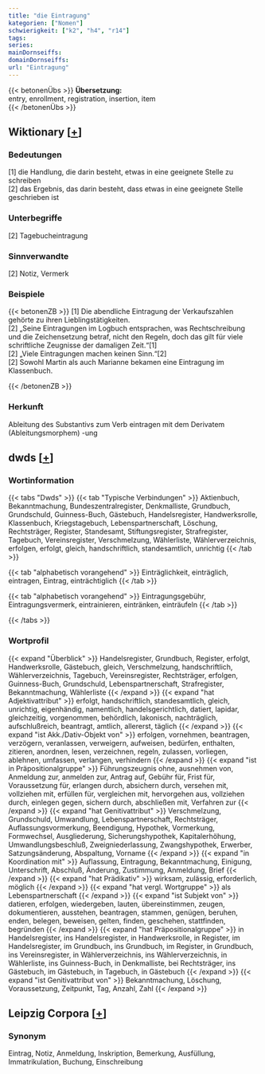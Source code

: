 ```yaml
---
title: "die Eintragung"
kategorien: ["Nomen"]
schwierigkeit: ["k2", "h4", "r14"]
tags:
series:
mainDornseiffs:
domainDornseiffs:
url: "Eintragung"
---
```


{{< betonenÜbs >}}
**Übersetzung:**  
entry, enrollment, registration, insertion, item  
{{< /betonenÜbs >}}

## Wiktionary [[+](https://de.wiktionary.org/wiki/Eintragung)]

### Bedeutungen
[1] die Handlung, die darin besteht, etwas in eine geeignete Stelle zu schreiben  
[2] das Ergebnis, das darin besteht, dass etwas in eine geeignete Stelle geschrieben ist  

### Unterbegriffe
[2] Tagebucheintragung  

### Sinnverwandte
[2] Notiz, Vermerk  

### Beispiele
{{< betonenZB >}}
[1] Die abendliche Eintragung der Verkaufszahlen gehörte zu ihren Lieblingstätigkeiten.  
[2] „Seine Eintragungen im Logbuch entsprachen, was Rechtschreibung und die Zeichensetzung betraf, nicht den Regeln, doch das gilt für viele schriftliche Zeugnisse der damaligen Zeit.“[1]  
[2] „Viele Eintragungen machen keinen Sinn.“[2]  
[2] Sowohl Martin als auch Marianne bekamen eine Eintragung im Klassenbuch.  

{{< /betonenZB >}}
### Herkunft
Ableitung des Substantivs zum Verb eintragen mit dem Derivatem (Ableitungsmorphem) -ung  



## dwds [[+](https://www.dwds.de/wb/Eintragung)]

### Wortinformation
{{< tabs "Dwds" >}}
{{< tab "Typische Verbindungen" >}}
Aktienbuch, Bekanntmachung, Bundeszentralregister, Denkmalliste, Grundbuch, Grundschuld, Guinness-Buch, Gästebuch, Handelsregister, Handwerksrolle, Klassenbuch, Kriegstagebuch, Lebenspartnerschaft, Löschung, Rechtsträger, Register, Standesamt, Stiftungsregister, Strafregister, Tagebuch, Vereinsregister, Verschmelzung, Wählerliste, Wählerverzeichnis, erfolgen, erfolgt, gleich, handschriftlich, standesamtlich, unrichtig
{{< /tab >}}

{{< tab "alphabetisch vorangehend" >}}
Einträglichkeit, einträglich, eintragen, Eintrag, einträchtiglich
{{< /tab >}}

{{< tab "alphabetisch vorangehend" >}}
Eintragungsgebühr, Eintragungsvermerk, eintrainieren, eintränken, einträufeln
{{< /tab >}}

{{< /tabs >}}

### Wortprofil
{{< expand "Überblick" >}} Handelsregister, Grundbuch, Register, erfolgt, Handwerksrolle, Gästebuch, gleich, Verschmelzung, handschriftlich, Wählerverzeichnis, Tagebuch, Vereinsregister, Rechtsträger, erfolgen, Guinness-Buch, Grundschuld, Lebenspartnerschaft, Strafregister, Bekanntmachung, Wählerliste {{< /expand >}}
{{< expand "hat Adjektivattribut" >}} erfolgt, handschriftlich, standesamtlich, gleich, unrichtig, eigenhändig, namentlich, handelsgerichtlich, datiert, lapidar, gleichzeitig, vorgenommen, behördlich, lakonisch, nachträglich, aufschlußreich, beantragt, amtlich, allererst, täglich {{< /expand >}}
{{< expand "ist Akk./Dativ-Objekt von" >}} erfolgen, vornehmen, beantragen, verzögern, veranlassen, verweigern, aufweisen, bedürfen, enthalten, zitieren, anordnen, lesen, verzeichnen, regeln, zulassen, vorliegen, ablehnen, umfassen, verlangen, verhindern {{< /expand >}}
{{< expand "ist in Präpositionalgruppe" >}} Führungszeugnis ohne, ausnehmen von, Anmeldung zur, anmelden zur, Antrag auf, Gebühr für, Frist für, Voraussetzung für, erlangen durch, absichern durch, versehen mit, vollziehen mit, erfüllen für, vergleichen mit, hervorgehen aus, vollziehen durch, einlegen gegen, sichern durch, abschließen mit, Verfahren zur {{< /expand >}}
{{< expand "hat Genitivattribut" >}} Verschmelzung, Grundschuld, Umwandlung, Lebenspartnerschaft, Rechtsträger, Auflassungsvormerkung, Beendigung, Hypothek, Vormerkung, Formwechsel, Ausgliederung, Sicherungshypothek, Kapitalerhöhung, Umwandlungsbeschluß, Zweigniederlassung, Zwangshypothek, Erwerber, Satzungsänderung, Abspaltung, Vorname {{< /expand >}}
{{< expand "in Koordination mit" >}} Auflassung, Eintragung, Bekanntmachung, Einigung, Unterschrift, Abschluß, Änderung, Zustimmung, Anmeldung, Brief {{< /expand >}}
{{< expand "hat Prädikativ" >}} wirksam, zulässig, erforderlich, möglich {{< /expand >}}
{{< expand "hat vergl. Wortgruppe" >}} als Lebenspartnerschaft {{< /expand >}}
{{< expand "ist Subjekt von" >}} datieren, erfolgen, wiedergeben, lauten, übereinstimmen, zeugen, dokumentieren, ausstehen, beantragen, stammen, genügen, beruhen, enden, belegen, beweisen, gelten, finden, geschehen, stattfinden, begründen {{< /expand >}}
{{< expand "hat Präpositionalgruppe" >}} in Handelsregister, ins Handelsregister, in Handwerksrolle, in Register, im Handelsregister, im Grundbuch, ins Grundbuch, im Register, in Grundbuch, ins Vereinsregister, in Wählerverzeichnis, ins Wählerverzeichnis, in Wählerliste, ins Guinness-Buch, in Denkmalliste, bei Rechtsträger, ins Gästebuch, im Gästebuch, in Tagebuch, in Gästebuch {{< /expand >}}
{{< expand "ist Genitivattribut von" >}} Bekanntmachung, Löschung, Voraussetzung, Zeitpunkt, Tag, Anzahl, Zahl {{< /expand >}}

## Leipzig Corpora [[+](https://corpora.uni-leipzig.de/en/res?word=Eintragung&corpusId=deu_newscrawl-public_2018)]


### Synonym
Eintrag, Notiz, Anmeldung, Inskription, Bemerkung, Ausfüllung, Immatrikulation, Buchung, Einschreibung

